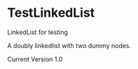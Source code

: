 # TestLinkedList
LinkedList for testing

A doubly linkedlist with two dummy nodes.

Current Version 1.0